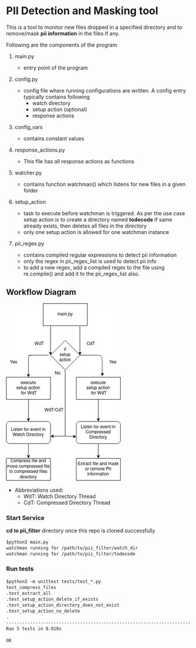 # PII Detection and Masking tool
 This is a tool to monitor new files dropped in a specified directory and to remove/mask **pii information** in the files if any.
 
Following are the components of the program

1. main.py
    - entry point of the program

    
2. config.py
    - config file where running configurations are written. A config entry typically contains following
        - watch directory
        - setup action (optional)
        - response actions

    
3. config_vars
    - contains constant values

    
4. response_actions.py
    - This file has all response actions as functions

    
5. watcher.py
    - contains function watchman() which listens for new files in a given folder

    
6. setup_action
    - task to execute before watchman is triggered. As per the use case setup action is to create a directory named **todecode** if same already exists, then deletes all files in the directory
    - only one setup action is allowed for one watchman instance
    

7. pii_regex.py
    - contains compiled regular expressions to detect pii information
    - only the regex in pii_regex_list is used to detect pii info
    - to add a new regex, add a compiled regex to the file using re.compile() and add it to the pii_regex_list also.
    

## Workflow Diagram


![workflow](./workflow.png?raw=true "workflow")

- Abbreviations used:
   - WdT: Watch Directory Thread
   - CdT: Compressed Directory Thread
   

### Start Service

**cd to pii_filter** directory once this repo is cloned successfully

```
$python3 main.py 
watchman running for /path/to/pii_filter/watch_dir
watchman running for /path/to/pii_filter/todecode
```

### Run tests

```
$python3 -m unittest tests/test_*.py
test_compress_files
.test_extract_all
.test_setup_action_delete_if_exists
.test_setup_action_directory_does_not_exist
.test_setup_action_no_delete
.
----------------------------------------------------------------------
Ran 5 tests in 0.010s

OK
```